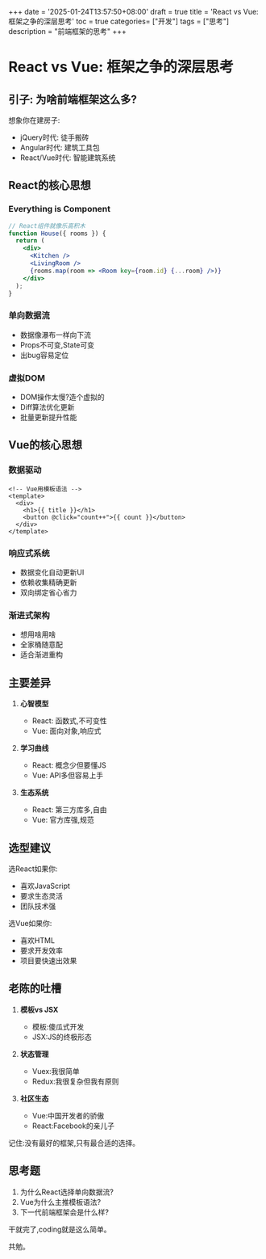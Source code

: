+++
date = '2025-01-24T13:57:50+08:00'
draft = true
title = 'React vs Vue: 框架之争的深层思考'
toc = true
categories= ["开发"]
tags = ["思考"]
description = "前端框架的思考"
+++

# React vs Vue: 框架之争的深层思考

## 引子: 为啥前端框架这么多?

想象你在建房子:
- jQuery时代: 徒手搬砖
- Angular时代: 建筑工具包
- React/Vue时代: 智能建筑系统

## React的核心思想

### Everything is Component
```jsx
// React组件就像乐高积木
function House({ rooms }) {
  return (
    <div>
      <Kitchen />
      <LivingRoom />
      {rooms.map(room => <Room key={room.id} {...room} />)}
    </div>
  );
}
```

### 单向数据流
- 数据像瀑布一样向下流
- Props不可变,State可变
- 出bug容易定位

### 虚拟DOM
- DOM操作太慢?造个虚拟的
- Diff算法优化更新
- 批量更新提升性能

## Vue的核心思想

### 数据驱动
```vue
<!-- Vue用模板语法 -->
<template>
  <div>
    <h1>{{ title }}</h1>
    <button @click="count++">{{ count }}</button>
  </div>
</template>
```

### 响应式系统
- 数据变化自动更新UI
- 依赖收集精确更新
- 双向绑定省心省力

### 渐进式架构
- 想用啥用啥
- 全家桶随意配
- 适合渐进重构

## 主要差异

1. **心智模型**
   - React: 函数式,不可变性
   - Vue: 面向对象,响应式

2. **学习曲线**
   - React: 概念少但要懂JS
   - Vue: API多但容易上手

3. **生态系统**
   - React: 第三方库多,自由
   - Vue: 官方库强,规范

## 选型建议

选React如果你:
- 喜欢JavaScript
- 要求生态灵活
- 团队技术强

选Vue如果你:
- 喜欢HTML
- 要求开发效率
- 项目要快速出效果

## 老陈的吐槽

1. **模板vs JSX**
   - 模板:傻瓜式开发
   - JSX:JS的终极形态

2. **状态管理**
   - Vuex:我很简单
   - Redux:我很复杂但我有原则

3. **社区生态**
   - Vue:中国开发者的骄傲
   - React:Facebook的亲儿子

记住:没有最好的框架,只有最合适的选择。

## 思考题
1. 为什么React选择单向数据流?
2. Vue为什么主推模板语法?
3. 下一代前端框架会是什么样?

干就完了,coding就是这么简单。

共勉。
